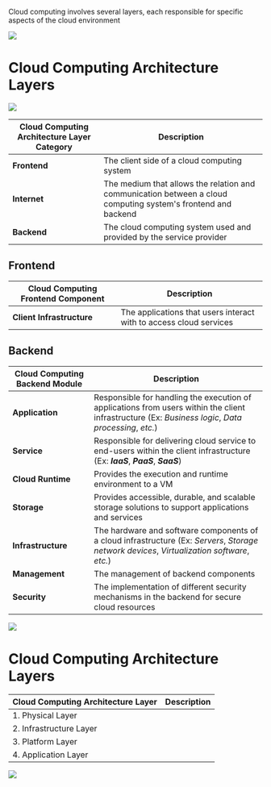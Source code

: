 Cloud computing involves several layers, each responsible for specific aspects of the cloud environment

![](https://github.com/JonmarCorpuz/SecondBrain/blob/main/Assets/Whitespace.png)

# Cloud Computing Architecture Layers

![](https://github.com/JonmarCorpuz/SecondBrain/blob/main/Assets/sfdsfdsgsdfasdasdasdasd.jpg)

| Cloud Computing Architecture Layer Category | Description | 
| --- | --- |
| **Frontend** | The client side of a cloud computing system |
| **Internet** | The medium that allows the relation and communication between a cloud computing system's frontend and backend |
| **Backend** | The cloud computing system used and provided by the service provider |

## Frontend

| Cloud Computing Frontend Component | Description |
| --- | --- |
| **Client Infrastructure** | The applications that users interact with to access cloud services |

## Backend

| Cloud Computing Backend Module | Description |
| --- | --- |
| **Application** | Responsible for handling the execution of applications from users within the client infrastructure (Ex: *Business logic*, *Data processing*, *etc.*) |
| **Service** | Responsible for delivering cloud service to end-users within the client infrastructure (Ex: ***IaaS***, ***PaaS***, ***SaaS***) |
| **Cloud Runtime** | Provides the execution and runtime environment to a VM |
| **Storage** | Provides accessible, durable, and scalable storage solutions to support applications and services |
| **Infrastructure** | The hardware and software components of a cloud infrastructure (Ex: *Servers*, *Storage network devices*, *Virtualization software*, *etc.*) |
| **Management** | The management of backend components |
| **Security** | The implementation of different security mechanisms in the backend for secure cloud resources |

![](https://github.com/JonmarCorpuz/SecondBrain/blob/main/Assets/Whitespace.png)

# Cloud Computing Architecture Layers

| Cloud Computing Architecture Layer | Description |
| --- | --- |
| 1. Physical Layer | |
| 2. Infrastructure Layer | |
| 3. Platform Layer | |
| 4. Application Layer | |

![](https://github.com/JonmarCorpuz/SecondBrain/blob/main/Assets/Whitespace.png)
